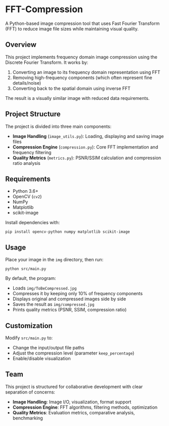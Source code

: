 # FFT-Compression

A Python-based image compression tool that uses Fast Fourier Transform (FFT) to reduce image file sizes while maintaining visual quality.

## Overview

This project implements frequency domain image compression using the Discrete Fourier Transform. It works by:

1. Converting an image to its frequency domain representation using FFT
2. Removing high-frequency components (which often represent fine details/noise)
3. Converting back to the spatial domain using inverse FFT

The result is a visually similar image with reduced data requirements.

## Project Structure

The project is divided into three main components:

- **Image Handling** (`image_utils.py`): Loading, displaying and saving image files
- **Compression Engine** (`compression.py`): Core FFT implementation and frequency filtering
- **Quality Metrics** (`metrics.py`): PSNR/SSIM calculation and compression ratio analysis

## Requirements

- Python 3.6+
- OpenCV (`cv2`)
- NumPy
- Matplotlib
- scikit-image

Install dependencies with:

```
pip install opencv-python numpy matplotlib scikit-image
```

## Usage

Place your image in the `img` directory, then run:

```
python src/main.py
```

By default, the program:

- Loads `img/ToBeCompressed.jpg`
- Compresses it by keeping only 10% of frequency components
- Displays original and compressed images side by side
- Saves the result as `img/compressed.jpg`
- Prints quality metrics (PSNR, SSIM, compression ratio)

## Customization

Modify `src/main.py` to:

- Change the input/output file paths
- Adjust the compression level (parameter `keep_percentage`)
- Enable/disable visualization

## Team

This project is structured for collaborative development with clear separation of concerns:

- **Image Handling**: Image I/O, visualization, format support
- **Compression Engine**: FFT algorithms, filtering methods, optimization
- **Quality Metrics**: Evaluation metrics, comparative analysis, benchmarking
